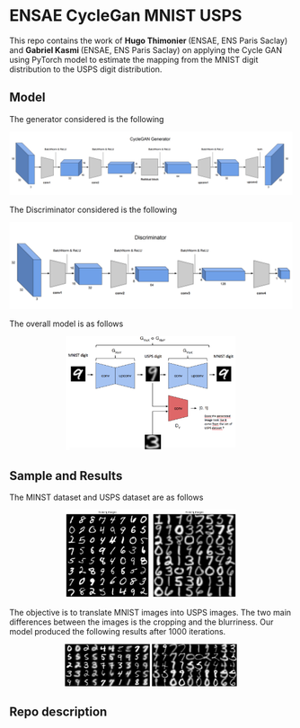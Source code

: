 # ENSAE CycleGan MNIST USPS

This repo contains the work of <b> Hugo Thimonier </b> (ENSAE, ENS Paris Saclay) and <b> Gabriel Kasmi </b> (ENSAE, ENS Paris Saclay) on applying the Cycle GAN using PyTorch model to estimate the mapping from the MNIST digit distribution to the USPS digit distribution.

## Model

The generator considered is the following 

<p align="center">
  <img src="https://github.com/hugothimonier/ENSAE_CycleGan_MNIST_USPS/blob/master/img/Generator.png">
</p>


The Discriminator considered is the following

<p align="center">
  <img src="https://github.com/hugothimonier/ENSAE_CycleGan_MNIST_USPS/blob/master/img/Discriminator.png">
</p>

The overall model is as follows
<p align="center">
  <img src="https://github.com/hugothimonier/ENSAE_CycleGan_MNIST_USPS/blob/master/img/cyclegan.png" height = '60%' width ='60%'>
</p>

## Sample and Results

The MINST dataset and USPS dataset are as follows

<p align="center">
  <img src="https://github.com/hugothimonier/ENSAE_CycleGan_MNIST_USPS/blob/master/img/mnist_sample.png" alt="MNIST" height = '30%' width ='30%' />
  <img src="https://github.com/hugothimonier/ENSAE_CycleGan_MNIST_USPS/blob/master/img/usps_sample.png" alt="USPS" height = '30%' width ='30%' /> 
</p>

The objective is to translate MNIST images into USPS images. The two main differences between the images is the cropping and the blurriness. Our model produced the following results after 1000 iterations.

<p align="center">
  <img src="https://github.com/hugothimonier/ENSAE_CycleGan_MNIST_USPS/blob/master/results/sample-001000-X-Y.png" alt="MNIST to USPS" height = '30%' width ='30%' />
  <img src="https://github.com/hugothimonier/ENSAE_CycleGan_MNIST_USPS/blob/master/results/sample-001000-Y-X.png" alt="USPS to MNIST" height = '30%' width ='30%' /> 
</p>


## Repo description
